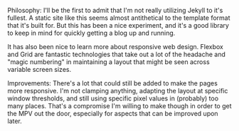 Philosophy:
I'll be the first to admit that I'm not really utilizing Jekyll to it's fullest. A static site like this seems almost antithetical to the template format that it's built for. But this has been a nice experiment, and it's a good library to keep in mind for quickly getting a blog up and running.

It has also been nice to learn more about responsive web design. Flexbox and Grid are fantastic technologies that take out a lot of the headache and "magic numbering" in maintaining a layout that might be seen across variable screen sizes.

Improvements:
There's a lot that could still be added to make the pages more responsive. I'm not clamping anything, adapting the layout at specific window thresholds, and still using specific pixel values in (probably) too many places. That's a compromise I'm willing to make though in order to get the MPV out the door, especially for aspects that can be improved upon later.